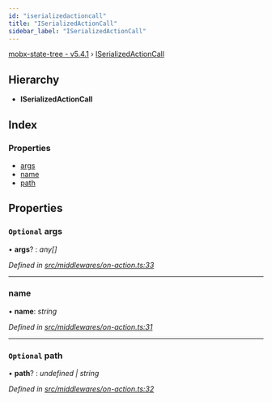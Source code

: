 ```yaml
---
id: "iserializedactioncall"
title: "ISerializedActionCall"
sidebar_label: "ISerializedActionCall"
---
```


[mobx-state-tree - v5.4.1](../index.md) › [ISerializedActionCall](iserializedactioncall.md)

## Hierarchy

* **ISerializedActionCall**

## Index

### Properties

* [args](iserializedactioncall.md#optional-args)
* [name](iserializedactioncall.md#name)
* [path](iserializedactioncall.md#optional-path)

## Properties

### `Optional` args

• **args**? : *any[]*

*Defined in [src/middlewares/on-action.ts:33](https://github.com/mobxjs/mobx-state-tree/blob/0fa1c7d6/src/middlewares/on-action.ts#L33)*

___

###  name

• **name**: *string*

*Defined in [src/middlewares/on-action.ts:31](https://github.com/mobxjs/mobx-state-tree/blob/0fa1c7d6/src/middlewares/on-action.ts#L31)*

___

### `Optional` path

• **path**? : *undefined | string*

*Defined in [src/middlewares/on-action.ts:32](https://github.com/mobxjs/mobx-state-tree/blob/0fa1c7d6/src/middlewares/on-action.ts#L32)*
